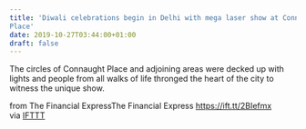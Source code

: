 ```yaml
---
title: 'Diwali celebrations begin in Delhi with mega laser show at Connaught
Place'
date: 2019-10-27T03:44:00+01:00
draft: false
---
```


The circles of Connaught Place and adjoining areas were decked up with lights and people from all walks of life thronged the heart of the city to witness the unique show.  
  
from The Financial ExpressThe Financial Express https://ift.tt/2BIefmx  
via [IFTTT](https://ifttt.com/?ref=da&site=blogger)